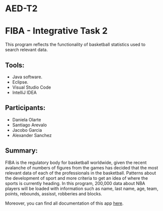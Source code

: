 # AED-T2
# FIBA - Integrative Task 2

This program reflects the functionality of basketball statistics used to search relevant data.

## Tools:
* Java software.
* Eclipse.
* Visual Studio Code
* IntelliJ IDEA

## Participants:
* Daniela Olarte
* Santiago Arevalo
* Jacobo Garcia
* Alexander Sanchez

## Summary: 

FIBA is the regulatory body for basketball worldwide, given the recent avalanche of numbers of figures from the games has decided that the most relevant data of each of the professionals in the basketball. Patterns about the development of sport and more criteria to get an idea of where the sports is currently heading. In this program, 200,000 data about NBA players will be loaded with information such as name, last name, age, team, points, rebounds, assisst, robberies and blocks. 

Moreover, you can find all documentation of this app [here](___).